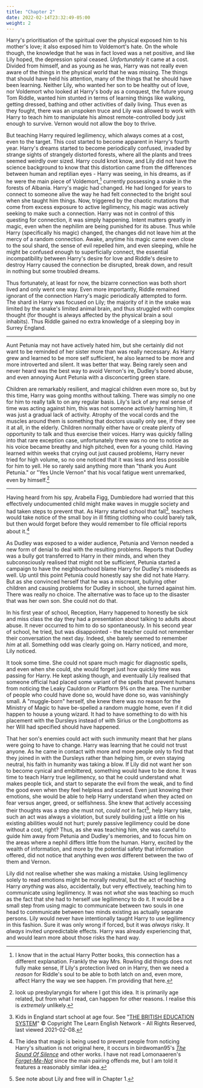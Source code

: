 ```yaml
---
title: "Chapter 2"
date: 2022-02-14T23:32:49-05:00
weight: 2
---
```


Harry's prioritisation of the spiritual over the physical exposed him to his
mother's love; it also exposed him to Voldemort's hate.  On the whole though,
the knowledge that he was in fact loved was a net positive, and like Lily
hoped, the depression spiral ceased.  *Unfortunately* it came at a cost.
Divided from himself, and as young as he was, Harry was not really even
aware of the things in the physical world that he was missing.  The things
that should have held his attention, many of the things that he should have
been learning.  Neither Lily, who wanted her son to be healthy out of love,
nor Voldemort who looked at Harry's body as a conquest, the future young
Tom Riddle, wanted him stunted in terms of learning things like walking,
getting dressed, bathing and other activities of daily living.  Thus even
as they fought, there was an unspoken truce and Lily was allowed to work
with Harry to teach him to manipulate his almost remote-controlled body just
enough to survive.  Vernon would not allow the boy to thrive.

But teaching Harry required legilimency, which always comes at a cost, even to
the target.  This cost started to become apparent in Harry's fourth year.
Harry's dreams started to become periodically confused, invaded by strange
sights of strangely distorted forests, where all the plants and trees seemed
weirdly over sized.  Harry could knot know, and Lily did not have the science
background to know that this distortion came from the differences between human
and reptilian eyes - Harry was seeing, in his dreams, as if he were the main
piece of Voldemort,[^210917-2] currently possessing a snake in the forests of
Albania.  Harry's magic had changed.  He had longed for years to connect to
someone alive the way he had felt connected to the bright soul when she taught
him things.  Now, triggered by the chaotic mutations that come from excess
exposure to active legilimency, his magic was actively seeking to make such a
connection.  Harry was not in control of this questing for connection, it was
simply happening.  Intent matters greatly in magic, even when the nephilim are
being punished for its abuse.  Thus while Harry (specifically his magic)
changed, the changes did not leave him at the mercy of a random connection.
Awake, anytime his magic came even close to the soul shard, the sense of evil
repelled him, and even sleeping, while he might be confused enough to
superficially connect, the essential incompatibility between Harry's desire for
love and Riddle's desire to destroy Harry caused the connection be disrupted,
break down, and result in nothing but some troubled dreams.

Thus fortunately, at least for now, the bizarre connection was both short lived
and only went one way.  Even more importantly, Riddle remained ignorant of the
connection Harry's magic periodically attempted to form.  The shard in Harry
was focused on Lily; the majority of it in the snake was limited by the snake's
limited animal brain, and thus struggled with complex thought (for thought is
always affected by the physical brain a soul inhabits).  Thus Riddle gained no
extra knowledge of a sleeping boy in Surrey England.

- - - 

Aunt Petunia may not have actively hated him, but she certainly did not want
to be reminded of her sister more than was really necessary.  As Harry grew
and learned to be more self sufficient, he also learned to be more and more
introverted and silent.  It was better that way.  Being rarely seen and
never heard was the best way to avoid Vernon's ire, Dudley's bored abuse,
and even annoying Aunt Petunia with a disconcerting green stare.

Children are remarkably resilient, and magical children even more so, but by
this time, Harry was going months without talking. There was simply no one for
him to really talk to on any regular basis.  Lily's lack of any real sense
of time was acting against him, this was not someone actively harming him,
it was just a gradual lack of activity.  Atrophy of the vocal cords and the
muscles around them is something that doctors usually only see, if they see
it at all, in the elderly.  Children normally either have or create plenty of
opportunity to talk and thus exercise their voices.  Harry was quickly falling
into that rare exception case, unfortunately there was no one to notice as his
voice became breathy and high pitched, even for a young child.  Having learned
within weeks that crying out just caused problems, Harry never tried for high
volume, so no one noticed that it was less and less possible for him to yell.
He so rarely said anything more than "thank you Aunt Petunia." or "Yes Uncle
Vernon" that his vocal fatigue went unremarked, even by himself.[^201214-2]

- - -

Having heard from his spy, Arabella Figg, Dumbledore had worried that this
effectively undocumented child might make waves in muggle society and had
taken steps to prevent that.  As Harry started school that fall[^210208-2],
teachers would take notice of the small boy in ill fitting clothing who
could barely talk, but then would forget before they would remember to file
official reports about it.[^210706-3]

As Dudley was exposed to a wider audience, Petunia and Vernon needed a new
form of denial to deal with the resulting problems.  Reports that Dudley was
a bully got transferred to Harry in their minds, and when they subconsciously
realised that might not be sufficient, Petunia started a campaign to have
the neighbourhood blame Harry for Dudley's misdeeds as well.  Up until this
point Petunia could honestly say she did not hate Harry.  But as she convinced
herself that he was a miscreant, bullying other children and causing problems
for Dudley in school, she turned against him.  There was really no choice.
The alternative was to face up to the disaster that was her own son.
She could not do that.

In his first year of school, Reception, Harry happened to honestly be sick
and miss class the day they had a presentation about talking to adults
about abuse.  It never occurred to him to do so spontaneously.  In his
second year of school, he tried, but was disappointed - the teacher could
not remember their conversation the next day.  Indeed, she barely seemed to
remember *him* at all. Something odd was clearly going on.  Harry noticed,
and more, Lily noticed.

It took some time.  She could not spare much magic for diagnostic spells,
and even when she could, she would forget just how quickly time was passing
for Harry.  He kept asking though, and eventually Lily realised that
someone official had placed some variant of the spells that prevent humans
from noticing the Leaky Cauldron or Platform 9¾ on the area.  The number of
people who could have done so, would have done so, was vanishingly small.
A "muggle-born" herself, she knew there was no reason for the Ministry of
Magic to have be-spelled a random muggle home, even if it did happen to house a
young wizard.  It had to have something to do with his placement with the
Dursleys instead of with Sirius or the Longbottoms as her Will had specified
should have happened.

That her son's enemies could act with such immunity meant that her plans were
going to have to change.  Harry was learning that he could not trust anyone.
As he came in contact with more and more people only to find that they joined
in with the Dursleys rather than helping him, or even staying neutral, his
faith in humanity was taking a blow. If Lily did not want her son to become
cynical and embittered, something would have to be done.  It was time to teach
Harry true legilimency, so that he could understand what makes people tick,
and start to separate the evil from the weak, and to find the good even when
they feel helpless and scared.  Even just knowing their emotions, she would be
able to help Harry understand when they acted on fear versus anger, greed, or
selfishness.  She knew that actively accessing their thoughts was a step she
must not, *could not* in fact[^210208-1], help Harry take, such an act was
always a violation, but surely building just a little on his existing abilities
would not hurt; purely passive legilimency could be done without a cost, right?
Thus, as she was teaching him, she was careful to guide him away from Petunia
and Dudley's memories, and to focus him on the areas where a nephil differs
little from the human.  Harry, excited by the wealth of information, and more by
the potential safety that information offered, did not notice that anything even
*was* different between the two of them and Vernon.  

Lily did not realise whether she was making a mistake.  Using legilimency
solely to read emotions might be morally neutral, but the act of teaching
Harry *anything* was also, accidentally, but very effectively, teaching him
to communicate using legilimency.  It was not *what* she was teaching so much as
the fact that she had to herself use legilimency to do it.  It would be a small
step from using magic to communicate between two souls in one head to
communicate between two minds existing as actually separate persons.  Lily would
never have intentionally taught Harry to use legilimency in this fashion.  Sure
it was only wrong if forced, but it was *always* risky.  It *always* invited
unpredictable effects.  Harry was already experiencing that, and would learn
more about those risks the hard way.

[^210917-2]: I know that in the actual Harry Potter books, this connection has
    a different explanation.  Frankly the way Mrs. Rowling did things does not
    fully make sense, If Lily's protection lived on in Harry, then we need a
    *reason* for Riddle's soul to be able to both latch on and, even more,
    affect Harry the way we see happen.  I'm providing that here. 

[^210706-3]: The idea that magic is being used to prevent people from noticing
    Harry's situation is not original here, it occurs in birdwoman95's _[The Sound
    Of Silence](https://www.fanfiction.net/s/12175260)_ and other works.  I have
    not read Lomonaaeren's
    _[Forget-Me-Not](https://archiveofourown.org/works/24931486)_ since the main
    pairing offends me, but I am told it features a reasonably similar idea.

[^201214-2]: look up presbylaryngis for where I got this idea. It is primarily
    age related, but from what I read, can happen for other reasons.  I realise
    this is *extremely* unlikely. 

[^210208-2]: Kids in England start school at age four.  See 
    "[THE BRITISH EDUCATION SYSTEM][TBES]" © Copyright The Learn English 
    Network - All Rights Reserved, last viewed 2021-02-08.

[TBES]: https://www.learnenglish.de/culture/educationculture.html

[^210208-1]: See note about Lily and free will in Chapter 1. 
